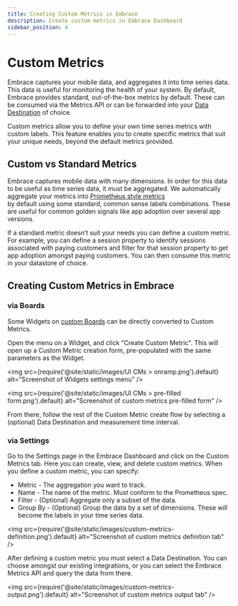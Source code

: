 ```yaml
---
title: Creating Custom Metrics in Embrace
description: Create custom metrics in Embrace Dashboard
sidebar_position: 4
---
```


# Custom Metrics

Embrace captures your mobile data, and aggregates it into time series data. This data is useful for monitoring the
health
of your system. By default, Embrace provides standard, out-of-the-box metrics by default. These can be consumed via the
Metrics API or can be forwarded into your [Data Destination](/data-destinations/index.md) of choice.

Custom metrics allow you to define your own time series metrics with custom labels. This feature enables you to create
specific metrics that suit your unique needs, beyond the default metrics provided.

## Custom vs Standard Metrics

Embrace captures mobile data with many dimensions. In order for this data to be useful as time series data, it must be
aggregated. We automatically aggregate your metrics into [Prometheus style metrics](https://prometheus.io/docs/concepts/data_model/)  
by default using some standard, common sense labels combinations. These are useful for common golden signals like app
adoption over several app versions.

If a standard metric doesn’t suit your needs you can define a custom metric. For example, you can define a session
property to identify sessions associated with paying customers and filter for that session property to get app adoption
amongst paying customers. You can then consume this metric in your datastore of choice.

## Creating Custom Metrics in Embrace  

### via Boards

Some Widgets on [custom Boards](/product/boards/custom-dashboards.md) can be directly converted to Custom Metrics.

Open the menu on a Widget, and click "Create Custom Metric".  This will open up a Custom Metric creation form, pre-populated with the same parameters as the Widget.

<img src={require('@site/static/images/UI CMs > onramp.png').default} alt="Screenshot of Widgets settings menu" />

<img src={require('@site/static/images/UI CMs > pre-filled form.png').default} alt="Screenshot of custom metrics pre-filled form" />

From there, follow the rest of the Custom Metric create flow by selecting a (optional) Data Destination and measurement time interval.

### via Settings

Go to the Settings page in the Embrace Dashboard and click on the Custom Metrics tab. Here you can create, view, and
delete custom metrics. When you define a custom metric, you can specify:

* Metric - The aggregation you want to track.
* Name - The name of the metric. Must conform to the Prometheus spec.
* Filter - (Optional) Aggregate only a subset of the data.
* Group By - (Optional) Group the data by a set of dimensions. These will become the labels in your time series data.

<img src={require('@site/static/images/custom-metrics-definition.png').default} alt="Screenshot of custom metrics definition tab" />

After defining a custom metric you must select a Data Destination. You can choose amongst our existing integrations, or
you can select the Embrace Metrics API and query the data from there.

<img src={require('@site/static/images/custom-metrics-output.png').default} alt="Screenshot of custom metrics output tab" />
